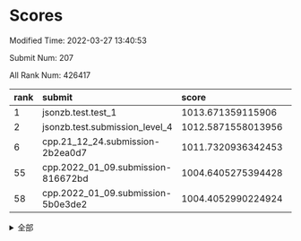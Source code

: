 # Scores

Modified Time: 2022-03-27 13:40:53

Submit Num: 207

All Rank Num: 426417

| rank |               submit               |       score        |       sigma        | pk_num |
| :--- | :--------------------------------- | :----------------- | :----------------- | :----- |
| 1    | jsonzb.test.test_1                 | 1013.671359115906  | 0.8139874906688809 | 8241   |
| 2    | jsonzb.test.submission_level_4     | 1012.5871558013956 | 0.8205428797526926 | 8243   |
| 6    | cpp.21_12_24.submission-2b2ea0d7   | 1011.7320936342453 | 0.7572048813128769 | 8235   |
| 55   | cpp.2022_01_09.submission-816672bd | 1004.6405275394428 | 0.7235678175426475 | 8239   |
| 58   | cpp.2022_01_09.submission-5b0e3de2 | 1004.4052990224924 | 0.7243216359359229 | 8241   |


<details>
<summary>全部</summary>

| rank |                 submit                 |       score        |       sigma        | pk_num |
| :--- | :------------------------------------- | :----------------- | :----------------- | :----- |
| 1    | jsonzb.test.test_1                     | 1013.671359115906  | 0.8139874906688809 | 8241   |
| 2    | jsonzb.test.submission_level_4         | 1012.5871558013956 | 0.8205428797526926 | 8243   |
| 3    | gobigger.level_3.submission_level_3_2  | 1012.1341700610061 | 0.8031088409017119 | 8240   |
| 4    | gobigger.level_3.submission_level_3_8  | 1011.8564471403198 | 0.7934164148026064 | 8239   |
| 5    | gobigger.level_3.submission_level_3_6  | 1011.8241196495734 | 0.7882551690156522 | 8244   |
| 6    | cpp.21_12_24.submission-2b2ea0d7       | 1011.7320936342453 | 0.7572048813128769 | 8235   |
| 7    | gobigger.level_3.submission_level_3_11 | 1011.6483927566146 | 0.7714009090886532 | 8242   |
| 8    | gobigger.level_3.submission_level_3_4  | 1011.3061958581357 | 0.7910685524547971 | 8236   |
| 9    | gobigger.level_3.submission_level_3_30 | 1011.1964101519359 | 0.782457959134124  | 8240   |
| 10   | gobigger.level_3.submission_level_3_48 | 1011.145052447317  | 0.7589560245628215 | 8238   |
| 11   | gobigger.level_3.submission_level_3_3  | 1011.0755270559916 | 0.7601441263586017 | 8233   |
| 12   | gobigger.level_3.submission_level_3_19 | 1011.0553174820473 | 0.7825880543299403 | 8241   |
| 13   | gobigger.level_3.submission_level_3_15 | 1010.9980626763572 | 0.7727295950194886 | 8237   |
| 14   | gobigger.level_3.submission_level_3_35 | 1010.9945465858187 | 0.7658858542426079 | 8239   |
| 15   | gobigger.level_3.submission_level_3_16 | 1010.9340549304897 | 0.7540199621332472 | 8244   |
| 16   | gobigger.level_3.submission_level_3_24 | 1010.9047781328544 | 0.7574305067841854 | 8240   |
| 17   | gobigger.level_3.submission_level_3_10 | 1010.8689993942035 | 0.7483695416462112 | 8244   |
| 18   | gobigger.level_3.submission_level_3_31 | 1010.696392563589  | 0.7892817767542352 | 8239   |
| 19   | gobigger.level_3.submission_level_3_21 | 1010.6794373443614 | 0.7594531520643713 | 8237   |
| 20   | gobigger.level_3.submission_level_3_13 | 1010.672290571769  | 0.7706808476441898 | 8241   |
| 21   | gobigger.level_3.submission_level_3_17 | 1010.4839476329578 | 0.760078114856239  | 8245   |
| 22   | gobigger.level_3.submission_level_3_32 | 1010.4548885137096 | 0.7710751834253309 | 8240   |
| 23   | gobigger.level_3.submission_level_3_26 | 1010.4374762133041 | 0.7741173600077889 | 8247   |
| 24   | gobigger.level_3.submission_level_3_39 | 1010.3761279653696 | 0.7672326768603108 | 8240   |
| 25   | gobigger.level_3.submission_level_3_25 | 1010.3629204916173 | 0.7546187134118779 | 8236   |
| 26   | gobigger.level_3.submission_level_3_47 | 1010.308022752694  | 0.7603952870907432 | 8244   |
| 27   | gobigger.level_3.submission_level_3_45 | 1010.2996802156393 | 0.7676614063806868 | 8239   |
| 28   | gobigger.level_3.submission_level_3_1  | 1010.2657451955342 | 0.7600495719087482 | 8236   |
| 29   | gobigger.level_3.submission_level_3_5  | 1010.2206775169373 | 0.7398431303840196 | 8236   |
| 30   | gobigger.level_3.submission_level_3_38 | 1009.9679682948082 | 0.7617572559196012 | 8241   |
| 31   | gobigger.level_3.submission_level_3_9  | 1009.9631263175102 | 0.7643670159115139 | 8240   |
| 32   | gobigger.level_3.submission_level_3_33 | 1009.9593646481574 | 0.7593837808683791 | 8242   |
| 33   | gobigger.level_3.submission_level_3_36 | 1009.9033698249817 | 0.764860768753818  | 8244   |
| 34   | gobigger.level_3.submission_level_3_37 | 1009.8493589400202 | 0.7341205137634489 | 8247   |
| 35   | gobigger.level_3.submission_level_3_18 | 1009.7502477778135 | 0.7654465777743303 | 8235   |
| 36   | gobigger.level_3.submission_level_3_49 | 1009.6241452312087 | 0.7546094324021533 | 8241   |
| 37   | gobigger.level_3.submission_level_3_40 | 1009.5841610034365 | 0.7661083059202345 | 8240   |
| 38   | gobigger.level_3.submission_level_3_7  | 1009.5126702987901 | 0.7506694884144739 | 8242   |
| 39   | gobigger.level_3.submission_level_3_12 | 1009.4652472680333 | 0.741942597773471  | 8237   |
| 40   | gobigger.level_3.submission_level_3_41 | 1009.4345685156159 | 0.7501164776731366 | 8242   |
| 41   | gobigger.level_3.submission_level_3_44 | 1009.4149651935257 | 0.7637227946907157 | 8242   |
| 42   | gobigger.level_3.submission_level_3_43 | 1009.3602506833083 | 0.7614434091884943 | 8242   |
| 43   | gobigger.level_3.submission_level_3_27 | 1009.3087700916134 | 0.7632413745863209 | 8240   |
| 44   | gobigger.level_3.submission_level_3_22 | 1009.3040062776893 | 0.7625026536225162 | 8242   |
| 45   | gobigger.level_3.submission_level_3_28 | 1009.2114989489104 | 0.73977198943265   | 8242   |
| 46   | gobigger.level_3.submission_level_3_23 | 1009.1115301440957 | 0.7273617757925829 | 8242   |
| 47   | gobigger.level_3.submission_level_3_34 | 1008.9452163684042 | 0.756696086912     | 8235   |
| 48   | gobigger.level_3.submission_level_3_46 | 1008.8204608043663 | 0.753068111559358  | 8235   |
| 49   | gobigger.level_3.submission_level_3_29 | 1008.763639477137  | 0.7538837465895123 | 8240   |
| 50   | gobigger.level_3.submission_level_3_14 | 1008.7047032661412 | 0.763840753759885  | 8240   |
| 51   | gobigger.level_3.submission_level_3_20 | 1008.6699348212005 | 0.7439652044051972 | 8240   |
| 52   | gobigger.level_3.submission_level_3_42 | 1008.6230540784221 | 0.7420751118171216 | 8238   |
| 53   | gobigger.level_3.submission_level_3_0  | 1008.4858964701386 | 0.7550123594566284 | 8240   |
| 54   | gobigger.level_1.submission_level_1_19 | 1004.788812734113  | 0.7281799844566403 | 8243   |
| 55   | cpp.2022_01_09.submission-816672bd     | 1004.6405275394428 | 0.7235678175426475 | 8239   |
| 56   | gobigger.level_1.submission_level_1_23 | 1004.4999674213316 | 0.7137220448429821 | 8240   |
| 57   | gobigger.level_1.submission_level_1_8  | 1004.4209293357757 | 0.7118840968706037 | 8236   |
| 58   | cpp.2022_01_09.submission-5b0e3de2     | 1004.4052990224924 | 0.7243216359359229 | 8241   |
| 59   | gobigger.level_1.submission_level_1_2  | 1004.3561253505544 | 0.715701139123487  | 8237   |
| 60   | gobigger.level_1.submission_level_1_3  | 1004.1643375046299 | 0.7239679233659702 | 8234   |
| 61   | gobigger.level_1.submission_level_1_6  | 1004.1158041832676 | 0.7212792945753191 | 8246   |
| 62   | gobigger.level_1.submission_level_1_9  | 1003.8915330471496 | 0.7209712761699903 | 8238   |
| 63   | gobigger.level_1.submission_level_1_24 | 1003.858210371706  | 0.71681400122938   | 8234   |
| 64   | gobigger.level_1.submission_level_1_21 | 1003.8578701510963 | 0.7150713150530189 | 8243   |
| 65   | gobigger.level_1.submission_level_1_44 | 1003.8500103809824 | 0.709373244019625  | 8241   |
| 66   | gobigger.level_1.submission_level_1_5  | 1003.760576199775  | 0.7253296676431287 | 8240   |
| 67   | gobigger.level_1.submission_level_1_25 | 1003.7522082311783 | 0.7218231962079016 | 8241   |
| 68   | gobigger.level_1.submission_level_1_20 | 1003.5952909178797 | 0.7202464922795218 | 8246   |
| 69   | gobigger.level_1.submission_level_1_43 | 1003.5883648948726 | 0.7151521771791716 | 8242   |
| 70   | gobigger.level_1.submission_level_1_15 | 1003.5755628239739 | 0.7381053347701033 | 8235   |
| 71   | gobigger.level_1.submission_level_1_18 | 1003.5525301520901 | 0.718965237158425  | 8240   |
| 72   | gobigger.level_1.submission_level_1_46 | 1003.5157491990045 | 0.7201337484226008 | 8240   |
| 73   | gobigger.level_1.submission_level_1_49 | 1003.4697711646809 | 0.7345046643413328 | 8242   |
| 74   | gobigger.level_1.submission_level_1_41 | 1003.4195723086062 | 0.7239164186426368 | 8241   |
| 75   | gobigger.level_1.submission_level_1_27 | 1003.3845934638094 | 0.7079658311297432 | 8241   |
| 76   | gobigger.level_1.submission_level_1_13 | 1003.3684287491361 | 0.7230617382479743 | 8241   |
| 77   | gobigger.level_1.submission_level_1_32 | 1003.3530516723613 | 0.7155239093120259 | 8242   |
| 78   | gobigger.level_1.submission_level_1_42 | 1003.1442714621653 | 0.7141325605435108 | 8240   |
| 79   | gobigger.level_1.submission_level_1_1  | 1003.1320735331614 | 0.7135626833839035 | 8237   |
| 80   | gobigger.level_1.submission_level_1_36 | 1003.1237670394291 | 0.7170831769869144 | 8245   |
| 81   | gobigger.level_1.submission_level_1_14 | 1003.1198397883882 | 0.7138454915494024 | 8237   |
| 82   | gobigger.level_1.submission_level_1_37 | 1003.0728831375392 | 0.6971220395551274 | 8240   |
| 83   | gobigger.level_1.submission_level_1_47 | 1003.0406486996957 | 0.7142880818480147 | 8245   |
| 84   | gobigger.level_1.submission_level_1_35 | 1003.00265102208   | 0.7103470464656347 | 8233   |
| 85   | gobigger.level_1.submission_level_1_31 | 1002.957058015878  | 0.7161790967556173 | 8245   |
| 86   | gobigger.level_1.submission_level_1_33 | 1002.9564322105144 | 0.7231191803840674 | 8242   |
| 87   | gobigger.level_1.submission_level_1_45 | 1002.886094098499  | 0.7126513515187531 | 8240   |
| 88   | gobigger.level_1.submission_level_1_7  | 1002.8572479834339 | 0.7115723756584567 | 8246   |
| 89   | gobigger.level_1.submission_level_1_34 | 1002.737302380014  | 0.7162263681936529 | 8241   |
| 90   | gobigger.level_1.submission_level_1_30 | 1002.7004110929654 | 0.7099007677375128 | 8239   |
| 91   | gobigger.level_1.submission_level_1_29 | 1002.6256406558202 | 0.7121945247708341 | 8245   |
| 92   | gobigger.level_1.submission_level_1_48 | 1002.6028185442326 | 0.7149196382569187 | 8240   |
| 93   | gobigger.level_1.submission_level_1_11 | 1002.5083859400088 | 0.7120545424642105 | 8243   |
| 94   | gobigger.level_1.submission_level_1_22 | 1002.4926987653796 | 0.7207758123081331 | 8242   |
| 95   | gobigger.level_1.submission_level_1_38 | 1002.4017044643215 | 0.7086777506963032 | 8241   |
| 96   | gobigger.level_1.submission_level_1_40 | 1002.2847340443925 | 0.71215004362532   | 8241   |
| 97   | gobigger.level_1.submission_level_1_0  | 1002.2449517103221 | 0.7160771063403515 | 8237   |
| 98   | gobigger.level_1.submission_level_1_17 | 1002.2120860688807 | 0.7088991033143437 | 8238   |
| 99   | gobigger.level_1.submission_level_1_28 | 1002.2010814472807 | 0.7107774531401972 | 8243   |
| 100  | gobigger.level_1.submission_level_1_4  | 1002.0622606186761 | 0.7101125189765706 | 8239   |
| 101  | gobigger.level_1.submission_level_1_39 | 1002.0481996674623 | 0.7031722290716809 | 8239   |
| 102  | gobigger.level_1.submission_level_1_16 | 1002.034853751884  | 0.7167571669489393 | 8238   |
| 103  | gobigger.level_1.submission_level_1_12 | 1002.0298172180688 | 0.7167891862245214 | 8241   |
| 104  | gobigger.level_1.submission_level_1_10 | 1001.9858658689448 | 0.706223691155509  | 8238   |
| 105  | gobigger.level_1.submission_level_1_26 | 1001.5575540166715 | 0.7140035352199019 | 8239   |
| 106  | gobigger.random.submission_random_36   | 997.718566618472   | 0.7133078677967051 | 8241   |
| 107  | gobigger.random.submission_random_44   | 997.5492732107252  | 0.6978360077926322 | 8237   |
| 108  | gobigger.random.submission_random_20   | 997.4050145779025  | 0.7152161802233897 | 8242   |
| 109  | gobigger.random.submission_random_24   | 997.2214450739855  | 0.7038049123570133 | 8236   |
| 110  | gobigger.random.submission_random_48   | 997.149362061906   | 0.7106019350555741 | 8240   |
| 111  | gobigger.random.submission_random_35   | 997.1145222661676  | 0.703542669023783  | 8238   |
| 112  | gobigger.random.submission_random_9    | 996.92805953769    | 0.7120380706085532 | 8240   |
| 113  | gobigger.random.submission_random_19   | 996.8854293056318  | 0.7224267803015466 | 8241   |
| 114  | gobigger.random.submission_random_49   | 996.7880474955069  | 0.6958136740635908 | 8240   |
| 115  | gobigger.random.submission_random_30   | 996.7529903909668  | 0.6946540010914761 | 8237   |
| 116  | gobigger.random.submission_random_13   | 996.667500785947   | 0.713363600088664  | 8235   |
| 117  | gobigger.random.submission_random_18   | 996.6172957420926  | 0.723165046522824  | 8241   |
| 118  | gobigger.random.submission_random_40   | 996.6113977303968  | 0.7097065237986389 | 8243   |
| 119  | gobigger.random.submission_random_21   | 996.3950906029299  | 0.7024218452098906 | 8239   |
| 120  | gobigger.random.submission_random_42   | 996.3648988781654  | 0.6952476365387539 | 8236   |
| 121  | gobigger.random.submission_random_15   | 996.3293182356265  | 0.7075633138159558 | 8240   |
| 122  | gobigger.random.submission_random_2    | 996.2848410522566  | 0.7052717238071549 | 8240   |
| 123  | gobigger.random.submission_random_8    | 996.1779767367742  | 0.6959621037385777 | 8239   |
| 124  | gobigger.random.submission_random_16   | 996.1613996728743  | 0.7193517305666035 | 8242   |
| 125  | gobigger.random.submission_random_41   | 996.1308242600635  | 0.7118813478198848 | 8238   |
| 126  | gobigger.random.submission_random_27   | 996.1253854694007  | 0.7006292101399462 | 8245   |
| 127  | gobigger.random.submission_random_7    | 996.1178116128697  | 0.7219925595382465 | 8240   |
| 128  | gobigger.random.submission_random_0    | 996.0933801690213  | 0.7194833355942583 | 8236   |
| 129  | gobigger.random.submission_random_26   | 996.0750379453731  | 0.7118949108875156 | 8243   |
| 130  | gobigger.random.submission_random_38   | 996.0091113026667  | 0.7156356894386579 | 8244   |
| 131  | gobigger.random.submission_random_5    | 996.0032511578596  | 0.7231231818321241 | 8243   |
| 132  | gobigger.random.submission_random_6    | 995.989440420977   | 0.7186265813073628 | 8240   |
| 133  | gobigger.random.submission_random_17   | 995.9845452016099  | 0.7199243484884641 | 8239   |
| 134  | gobigger.random.submission_random_47   | 995.9276042088427  | 0.6970242645830014 | 8237   |
| 135  | gobigger.random.submission_random_11   | 995.9178470919873  | 0.7054154150816736 | 8238   |
| 136  | gobigger.random.submission_random_10   | 995.8875029260811  | 0.7064192775511885 | 8243   |
| 137  | gobigger.random.submission_random_34   | 995.8073971898806  | 0.7306939447205385 | 8237   |
| 138  | gobigger.random.submission_random_32   | 995.7680232462028  | 0.7088620168327698 | 8245   |
| 139  | gobigger.random.submission_random_33   | 995.6801128221095  | 0.7084069925109041 | 8237   |
| 140  | gobigger.random.submission_random_1    | 995.6578683349672  | 0.7146497621158887 | 8244   |
| 141  | gobigger.random.submission_random_22   | 995.5443462305832  | 0.7239039578494308 | 8242   |
| 142  | gobigger.random.submission_random_43   | 995.5308313266366  | 0.7196070493540457 | 8244   |
| 143  | gobigger.random.submission_random_46   | 995.4683235407066  | 0.7112601241804741 | 8237   |
| 144  | gobigger.random.submission_random_23   | 995.4077925249662  | 0.697085050057053  | 8236   |
| 145  | gobigger.random.submission_random_45   | 995.3045838658217  | 0.716656214115711  | 8236   |
| 146  | gobigger.random.submission_random_37   | 995.2330381060185  | 0.7139924103334314 | 8245   |
| 147  | gobigger.random.submission_random_31   | 995.2303377775875  | 0.702801885248073  | 8236   |
| 148  | gobigger.random.submission_random_29   | 995.226784354219   | 0.7097594815679408 | 8240   |
| 149  | gobigger.random.submission_random_4    | 995.1913658513546  | 0.7097618587767672 | 8246   |
| 150  | gobigger.random.submission_random_39   | 995.1749344558895  | 0.722033453657967  | 8236   |
| 151  | gobigger.random.submission_random_12   | 995.1484132457504  | 0.7111252621671709 | 8236   |
| 152  | gobigger.random.submission_random_25   | 995.1077200439676  | 0.7290113970469833 | 8238   |
| 153  | gobigger.random.submission_random_14   | 994.8452541127309  | 0.7327492652811619 | 8245   |
| 154  | gobigger.random.submission_random_3    | 994.7921054381717  | 0.7271891960016005 | 8237   |
| 155  | gobigger.random.submission_random_28   | 994.5584472688155  | 0.7253674671014019 | 8239   |
| 156  | gobigger.level_2.submission_level_2_43 | 994.0631467268713  | 0.7320514015997867 | 8239   |
| 157  | gobigger.level_2.submission_level_2_12 | 993.9976538932327  | 0.7372352666428531 | 8242   |
| 158  | gobigger.level_2.submission_level_2_41 | 993.83675603429    | 0.7305977351231256 | 8242   |
| 159  | gobigger.level_2.submission_level_2_2  | 993.7904217271539  | 0.7511841295005771 | 8242   |
| 160  | gobigger.level_2.submission_level_2_11 | 993.6928082649396  | 0.7331499998571008 | 8236   |
| 161  | gobigger.level_2.submission_level_2_29 | 993.5274723003306  | 0.7249528977413683 | 8234   |
| 162  | gobigger.level_2.submission_level_2_27 | 993.4945531478595  | 0.7484317329104428 | 8236   |
| 163  | gobigger.level_2.submission_level_2_20 | 993.1185631830172  | 0.7382663381807257 | 8240   |
| 164  | gobigger.level_2.submission_level_2_32 | 993.0351279727876  | 0.7288405016446785 | 8236   |
| 165  | gobigger.level_2.submission_level_2_38 | 992.9638194040045  | 0.7420244526852472 | 8239   |
| 166  | gobigger.level_2.submission_level_2_13 | 992.9098400980166  | 0.7472922662416056 | 8239   |
| 167  | gobigger.level_2.submission_level_2_44 | 992.8609417427961  | 0.7226846726632999 | 8244   |
| 168  | gobigger.level_2.submission_level_2_47 | 992.7727720106805  | 0.7369458556590616 | 8244   |
| 169  | gobigger.level_2.submission_level_2_9  | 992.7449948583618  | 0.7471521091990753 | 8243   |
| 170  | gobigger.level_2.submission_level_2_49 | 992.6678749389848  | 0.7457308627615439 | 8242   |
| 171  | gobigger.level_2.submission_level_2_19 | 992.5658897883868  | 0.7265516735919203 | 8237   |
| 172  | gobigger.level_2.submission_level_2_48 | 992.432184284784   | 0.7499916048278527 | 8238   |
| 173  | gobigger.level_2.submission_level_2_16 | 992.4264328060831  | 0.7399870145754058 | 8244   |
| 174  | gobigger.level_2.submission_level_2_0  | 992.384482591395   | 0.7337731559814639 | 8236   |
| 175  | gobigger.level_2.submission_level_2_6  | 992.3646565159008  | 0.747984487046045  | 8237   |
| 176  | gobigger.level_2.submission_level_2_30 | 992.2109265551554  | 0.7439972974850813 | 8236   |
| 177  | gobigger.level_2.submission_level_2_24 | 992.1624331931273  | 0.7389850019275392 | 8240   |
| 178  | gobigger.level_2.submission_level_2_35 | 992.1361799147766  | 0.7545300487307242 | 8235   |
| 179  | gobigger.level_2.submission_level_2_42 | 992.1143251805968  | 0.730446716630518  | 8240   |
| 180  | gobigger.level_2.submission_level_2_5  | 992.0747257230935  | 0.7344043486430715 | 8239   |
| 181  | gobigger.level_2.submission_level_2_25 | 992.072176461144   | 0.7541061563728596 | 8246   |
| 182  | gobigger.level_2.submission_level_2_10 | 992.0184883052146  | 0.7226463007742827 | 8240   |
| 183  | gobigger.level_2.submission_level_2_45 | 991.949274629129   | 0.7372694620968926 | 8234   |
| 184  | gobigger.level_2.submission_level_2_23 | 991.9212423346397  | 0.7441709183834508 | 8247   |
| 185  | gobigger.level_2.submission_level_2_46 | 991.892851206617   | 0.7487554899170109 | 8242   |
| 186  | gobigger.level_2.submission_level_2_36 | 991.8199681075108  | 0.7642840407497767 | 8239   |
| 187  | gobigger.level_2.submission_level_2_15 | 991.8118737440335  | 0.7199847641707624 | 8244   |
| 188  | gobigger.level_2.submission_level_2_18 | 991.774946159754   | 0.7738699295638413 | 8241   |
| 189  | gobigger.level_2.submission_level_2_37 | 991.7536300022985  | 0.7737728296846753 | 8239   |
| 190  | gobigger.level_2.submission_level_2_21 | 991.6503907948907  | 0.7732810808785704 | 8238   |
| 191  | gobigger.level_2.submission_level_2_14 | 991.5613134436951  | 0.73345144860238   | 8237   |
| 192  | gobigger.level_2.submission_level_2_8  | 991.5435018205727  | 0.7468183860302713 | 8239   |
| 193  | gobigger.level_2.submission_level_2_22 | 991.526297347749   | 0.7421266058876119 | 8240   |
| 194  | gobigger.level_2.submission_level_2_31 | 991.5031206105131  | 0.7386388058795323 | 8241   |
| 195  | gobigger.level_2.submission_level_2_33 | 991.4013877874598  | 0.7494897772404282 | 8246   |
| 196  | gobigger.level_2.submission_level_2_1  | 991.3659870231564  | 0.7462379383539355 | 8240   |
| 197  | gobigger.level_2.submission_level_2_17 | 991.3456937361043  | 0.742666829811294  | 8239   |
| 198  | gobigger.level_2.submission_level_2_28 | 991.3208037594676  | 0.7496994682617529 | 8242   |
| 199  | gobigger.level_2.submission_level_2_4  | 991.2380249234362  | 0.7578012183432744 | 8237   |
| 200  | gobigger.level_2.submission_level_2_7  | 991.1226117297484  | 0.7515892800989743 | 8239   |
| 201  | gobigger.level_2.submission_level_2_40 | 991.0791691877638  | 0.7571898810037478 | 8237   |
| 202  | gobigger.level_2.submission_level_2_26 | 990.8923281530664  | 0.7818164231985176 | 8242   |
| 203  | gobigger.level_2.submission_level_2_34 | 990.7730647977655  | 0.7517720080109518 | 8241   |
| 204  | gobigger.level_2.submission_level_2_39 | 990.476038535396   | 0.7609575019086093 | 8236   |
| 205  | gobigger.level_2.submission_level_2_3  | 990.2223786642834  | 0.7497123081874856 | 8234   |
| 206  | gobigger.none.submission_none_0        | 976.8683720270099  | 1.346954994700931  | 8240   |
| 207  | gobigger.none.submission_none_1        | 976.138833311203   | 1.4782782455584225 | 8240   |

</details>